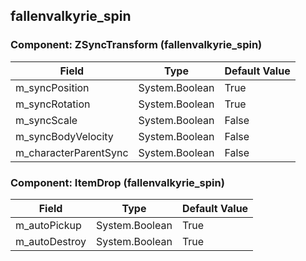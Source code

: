 ## fallenvalkyrie_spin

### Component: ZSyncTransform (fallenvalkyrie_spin)

|Field|Type|Default Value|
|---|---|---|
|m_syncPosition|System.Boolean|True|
|m_syncRotation|System.Boolean|True|
|m_syncScale|System.Boolean|False|
|m_syncBodyVelocity|System.Boolean|False|
|m_characterParentSync|System.Boolean|False|

### Component: ItemDrop (fallenvalkyrie_spin)

|Field|Type|Default Value|
|---|---|---|
|m_autoPickup|System.Boolean|True|
|m_autoDestroy|System.Boolean|True|

